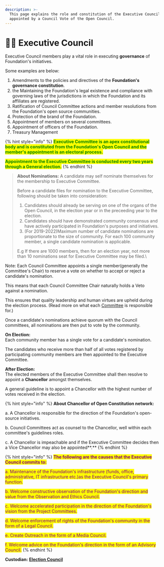```yaml
---
description: >-
  This page explains the role and constitution of the Executive Council,
  appointed by a Council Vote of the Open Council.
---
```


# 🕵️‍♀️ Executive Council

Executive Council members play a vital role in executing **governance** of Foundation's initiatives.

Some examples are below:&#x20;

1. Amendments to the policies and directives of the **Foundation's governance constitution**.
2. the Maintaining the Foundation's legal existence and compliance with governing laws of the jurisdictions in which the Foundation and its affiliates are registered.
3. Ratification of Council Committee actions and member resolutions from the Foundation's open source communities.
4. Protection of the brand of the Foundation.
5. Appointment of members on several committees.
6. Appointment of officers of the Foundation.
7. Treasury Management

{% hint style="info" %}
<mark style="color:green;">**Executive Committee is an apex constitutional body and is constituted from the Foundation's Open Council and the member's appointment is an electoral process.**</mark>

<mark style="color:green;">**Appointment to the Executive Committee is conducted every two years through a General election.**</mark>  <mark style="color:green;"></mark>&#x20;
{% endhint %}

>
>
> **About Nominations:** A candidate may self nominate themselves for the membership to Executive Committee.
>
> Before a candidate files for nomination to the Executive Committee, following should be taken into consideration:
>
> 1. Candidates should already be serving on one of the organs of the Open Council, in the election year or in the preceeding year to the election.
> 2. Candidates should have demonstrated community consensus and have actively participated in Foundation's purposes and initiatives.
> 3. (For 2019-2022)Maximum number of candidate nominations are proportionate to the size of community. For each 100 community member, a single candidate nomination is applicable.&#x20;
>
> E.g If there are 1000 members, then for an election year, not more than 10 nominations seat for Executive Committee may be filed.\
>

Note: Each Council Committee appoints a single member(generally the Committee's Chair) to reserve a vote on whether to accept or reject a candidate's nomination.&#x20;

This means that each Council Committee Chair naturally holds a Veto against a nomination.&#x20;

This ensures that quality leadership and human virtues are upheld during the election process. (Read more on what each [Committee](committees-and-their-roles/) is responsible for.)

Once a candidate's nominations achieve quorum with the Council committees, all nominations are then put to vote by the community.&#x20;

**On Election:** \
Each community member has a single vote for a candidate's nomination.&#x20;

The candidates who receive more than half of all votes registered by participating community members are then appointed to the Executive Committee.&#x20;

**After Election:**\
The elected members of the Executive Committee shall then resolve to appoint a **Chancellor** amongst themselves.

A general guideline is to appoint a Chancellor with the highest number of votes received in the election.&#x20;

{% hint style="info" %}
**About Chancellor of Open Constitution network:**

a. A Chancellor is responsible for the direction of the Foundation's open-source initiatives.&#x20;

b. Council Committees act as counsel to the Chancellor, well within each committee's guidelines roles.

c. A Chancellor is impeachable and if the Executive Committee decides then a Vice Chancellor may also be appointed**.** &#x20;
{% endhint %}



{% hint style="info" %}
<mark style="color:purple;">**The following are the causes that the Executive Council commits to:**</mark>

<mark style="color:purple;">a. Maintenance of the Foundation's infrastructure (funds, office, administrative, IT infrastructure etc.)as the Executive Council's primary function.</mark>&#x20;

<mark style="color:purple;">b. Welcome constructive observation of the Foundation's direction and value from the  Observation and Ethics Council.</mark>

<mark style="color:purple;">c. Welcome accelerated participation in the direction of the Foundation's vision from the Project Committees.</mark>

<mark style="color:purple;">d. Welcome enforcement of rights of the Foundation's community in the form of a Legal Council.</mark>

<mark style="color:purple;">e. Create Outreach in the form of a Media Council.</mark>

<mark style="color:purple;">f. Welcome advice on the Foundation's direction in the form of an Advisory Council.</mark>
{% endhint %}

&#x20;

**Custodian:** [**Election Council**](election-council.md)
